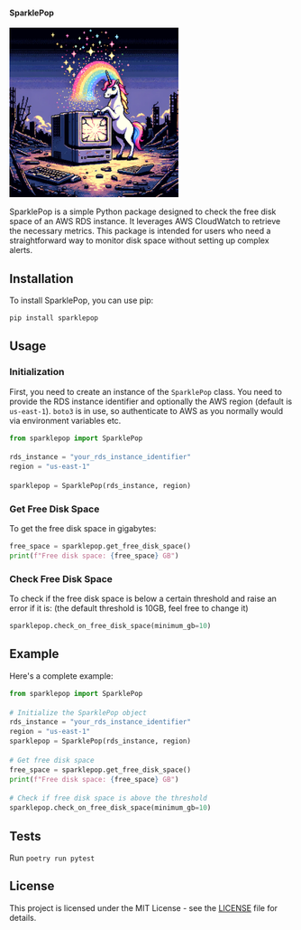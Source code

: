 #### SparklePop

<img src="https://github.com/danielbeach/sparklepop/blob/main/imgs/sparklepop.png" width="300">


SparklePop is a simple Python package designed to check the free disk space of an AWS RDS instance. It leverages AWS CloudWatch to retrieve the necessary metrics. This package is intended for users who need a straightforward way to monitor disk space without setting up complex alerts.

## Installation

To install SparklePop, you can use pip:

```bash
pip install sparklepop
```

## Usage

### Initialization

First, you need to create an instance of the `SparklePop` class. You need to provide the RDS instance identifier and optionally the AWS region (default is `us-east-1`). `boto3` is in use, so authenticate to AWS as you normally would via environment variables etc.

```python
from sparklepop import SparklePop

rds_instance = "your_rds_instance_identifier"
region = "us-east-1"

sparklepop = SparklePop(rds_instance, region)
```

### Get Free Disk Space

To get the free disk space in gigabytes:

```python
free_space = sparklepop.get_free_disk_space()
print(f"Free disk space: {free_space} GB")
```

### Check Free Disk Space

To check if the free disk space is below a certain threshold and raise an error if it is:
(the default threshold is 10GB, feel free to change it)

```python
sparklepop.check_on_free_disk_space(minimum_gb=10)
```

## Example

Here's a complete example:

```python
from sparklepop import SparklePop

# Initialize the SparklePop object
rds_instance = "your_rds_instance_identifier"
region = "us-east-1"
sparklepop = SparklePop(rds_instance, region)

# Get free disk space
free_space = sparklepop.get_free_disk_space()
print(f"Free disk space: {free_space} GB")

# Check if free disk space is above the threshold
sparklepop.check_on_free_disk_space(minimum_gb=10)
```

## Tests
Run `poetry run pytest`

## License

This project is licensed under the MIT License - see the [LICENSE](LICENSE) file for details.
